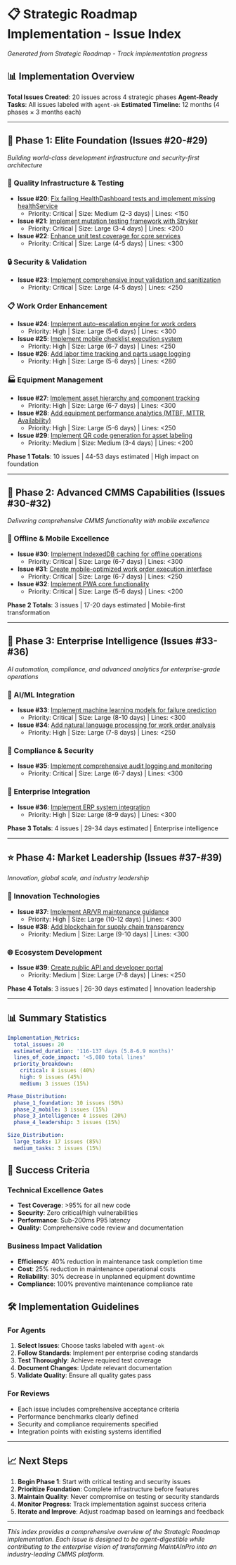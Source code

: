 # 📋 Strategic Roadmap Implementation - Issue Index

_Generated from Strategic Roadmap - Track implementation progress_

## 📊 Implementation Overview

**Total Issues Created**: 20 issues across 4 strategic phases **Agent-Ready
Tasks**: All issues labeled with `agent-ok` **Estimated Timeline**: 12 months (4
phases × 3 months each)

---

## 🚀 Phase 1: Elite Foundation (Issues #20-#29)

_Building world-class development infrastructure and security-first
architecture_

### 🧪 Quality Infrastructure & Testing

- **Issue #20**:
  [Fix failing HealthDashboard tests and implement missing healthService](issues/20/issue.md)
  - Priority: Critical | Size: Medium (2-3 days) | Lines: <150
- **Issue #21**:
  [Implement mutation testing framework with Stryker](issues/21/issue.md)
  - Priority: Critical | Size: Large (3-4 days) | Lines: <200
- **Issue #22**:
  [Enhance unit test coverage for core services](issues/22/issue.md)
  - Priority: Critical | Size: Large (4-5 days) | Lines: <300

### 🔒 Security & Validation

- **Issue #23**:
  [Implement comprehensive input validation and sanitization](issues/23/issue.md)
  - Priority: Critical | Size: Large (4-5 days) | Lines: <250

### 📋 Work Order Enhancement

- **Issue #24**:
  [Implement auto-escalation engine for work orders](issues/24/issue.md)
  - Priority: High | Size: Large (5-6 days) | Lines: <300
- **Issue #25**:
  [Implement mobile checklist execution system](issues/25/issue.md)
  - Priority: High | Size: Large (6-7 days) | Lines: <250
- **Issue #26**:
  [Add labor time tracking and parts usage logging](issues/26/issue.md)
  - Priority: High | Size: Large (5-6 days) | Lines: <280

### 🏭 Equipment Management

- **Issue #27**:
  [Implement asset hierarchy and component tracking](issues/27/issue.md)
  - Priority: High | Size: Large (6-7 days) | Lines: <300
- **Issue #28**:
  [Add equipment performance analytics (MTBF, MTTR, Availability)](issues/28/issue.md)
  - Priority: High | Size: Large (5-6 days) | Lines: <250
- **Issue #29**:
  [Implement QR code generation for asset labeling](issues/29/issue.md)
  - Priority: Medium | Size: Medium (3-4 days) | Lines: <200

**Phase 1 Totals**: 10 issues | 44-53 days estimated | High impact on foundation

---

## 📱 Phase 2: Advanced CMMS Capabilities (Issues #30-#32)

_Delivering comprehensive CMMS functionality with mobile excellence_

### 📴 Offline & Mobile Excellence

- **Issue #30**:
  [Implement IndexedDB caching for offline operations](issues/30/issue.md)
  - Priority: Critical | Size: Large (6-7 days) | Lines: <300
- **Issue #31**:
  [Create mobile-optimized work order execution interface](issues/31/issue.md)
  - Priority: Critical | Size: Large (6-7 days) | Lines: <250
- **Issue #32**: [Implement PWA core functionality](issues/32/issue.md)
  - Priority: Critical | Size: Large (5-6 days) | Lines: <200

**Phase 2 Totals**: 3 issues | 17-20 days estimated | Mobile-first
transformation

---

## 🧠 Phase 3: Enterprise Intelligence (Issues #33-#36)

_AI automation, compliance, and advanced analytics for enterprise-grade
operations_

### 🤖 AI/ML Integration

- **Issue #33**:
  [Implement machine learning models for failure prediction](issues/33/issue.md)
  - Priority: Critical | Size: Large (8-10 days) | Lines: <300
- **Issue #34**:
  [Add natural language processing for work order analysis](issues/34/issue.md)
  - Priority: High | Size: Large (7-8 days) | Lines: <250

### 🔐 Compliance & Security

- **Issue #35**:
  [Implement comprehensive audit logging and monitoring](issues/35/issue.md)
  - Priority: Critical | Size: Large (6-7 days) | Lines: <300

### 🔗 Enterprise Integration

- **Issue #36**: [Implement ERP system integration](issues/36/issue.md)
  - Priority: High | Size: Large (8-9 days) | Lines: <300

**Phase 3 Totals**: 4 issues | 29-34 days estimated | Enterprise intelligence

---

## ⭐ Phase 4: Market Leadership (Issues #37-#39)

_Innovation, global scale, and industry leadership_

### 🌟 Innovation Technologies

- **Issue #37**: [Implement AR/VR maintenance guidance](issues/37/issue.md)
  - Priority: High | Size: Large (10-12 days) | Lines: <300
- **Issue #38**:
  [Add blockchain for supply chain transparency](issues/38/issue.md)
  - Priority: Medium | Size: Large (9-10 days) | Lines: <300

### 🌐 Ecosystem Development

- **Issue #39**: [Create public API and developer portal](issues/39/issue.md)
  - Priority: Medium | Size: Large (7-8 days) | Lines: <250

**Phase 4 Totals**: 3 issues | 26-30 days estimated | Innovation leadership

---

## 📊 Summary Statistics

```yaml
Implementation_Metrics:
  total_issues: 20
  estimated_duration: '116-137 days (5.8-6.9 months)'
  lines_of_code_impact: '<5,080 total lines'
  priority_breakdown:
    critical: 8 issues (40%)
    high: 9 issues (45%)
    medium: 3 issues (15%)

Phase_Distribution:
  phase_1_foundation: 10 issues (50%)
  phase_2_mobile: 3 issues (15%)
  phase_3_intelligence: 4 issues (20%)
  phase_4_leadership: 3 issues (15%)

Size_Distribution:
  large_tasks: 17 issues (85%)
  medium_tasks: 3 issues (15%)
```

## 🎯 Success Criteria

### Technical Excellence Gates

- **Test Coverage**: >95% for all new code
- **Security**: Zero critical/high vulnerabilities
- **Performance**: Sub-200ms P95 latency
- **Quality**: Comprehensive code review and documentation

### Business Impact Validation

- **Efficiency**: 40% reduction in maintenance task completion time
- **Cost**: 25% reduction in maintenance operational costs
- **Reliability**: 30% decrease in unplanned equipment downtime
- **Compliance**: 100% preventive maintenance compliance rate

## 🛠️ Implementation Guidelines

### For Agents

1. **Select Issues**: Choose tasks labeled with `agent-ok`
2. **Follow Standards**: Implement per enterprise coding standards
3. **Test Thoroughly**: Achieve required test coverage
4. **Document Changes**: Update relevant documentation
5. **Validate Quality**: Ensure all quality gates pass

### For Reviews

- Each issue includes comprehensive acceptance criteria
- Performance benchmarks clearly defined
- Security and compliance requirements specified
- Integration points with existing systems identified

---

## 📈 Next Steps

1. **Begin Phase 1**: Start with critical testing and security issues
2. **Prioritize Foundation**: Complete infrastructure before features
3. **Maintain Quality**: Never compromise on testing or security standards
4. **Monitor Progress**: Track implementation against success criteria
5. **Iterate and Improve**: Adjust roadmap based on learnings and feedback

---

_This index provides a comprehensive overview of the Strategic Roadmap
implementation. Each issue is designed to be agent-digestible while contributing
to the enterprise vision of transforming MaintAInPro into an industry-leading
CMMS platform._

